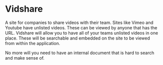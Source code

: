 # Vidshare

A site for companies to share videos with their team. Sites like Vimeo and Youtube have unlisted videos. These can be viewed by anyone that has the URL. Vidshare will allow you to have all of your teams unlisted videos in one place. These will be searchable and embedded on the site to be viewed from within the application.

No more will you need to have an internal document that is hard to search and make sense of.
